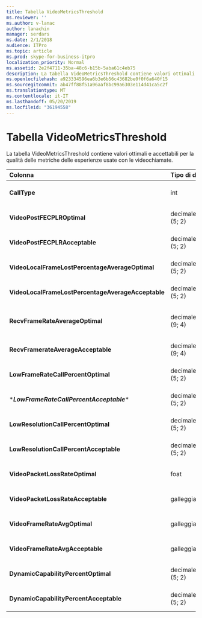 ```yaml
---
title: Tabella VideoMetricsThreshold
ms.reviewer: ''
ms.author: v-lanac
author: lanachin
manager: serdars
ms.date: 2/1/2018
audience: ITPro
ms.topic: article
ms.prod: skype-for-business-itpro
localization_priority: Normal
ms.assetid: 2e2f4711-35ba-48c6-b15b-5aba61c4eb75
description: La tabella VideoMetricsThreshold contiene valori ottimali e accettabili per la qualità delle metriche delle esperienze usate con le videochiamate.
ms.openlocfilehash: a923334596ea6b3e6b56c43682be0f0f6a640f15
ms.sourcegitcommit: ab47ff88f51a96aaf8bc99a6303e114d41ca5c2f
ms.translationtype: MT
ms.contentlocale: it-IT
ms.lasthandoff: 05/20/2019
ms.locfileid: "36194558"
---
```

# <a name="videometricsthreshold-table"></a>Tabella VideoMetricsThreshold
 
La tabella VideoMetricsThreshold contiene valori ottimali e accettabili per la qualità delle metriche delle esperienze usate con le videochiamate.
  

| **Colonna**                                               | **Tipo di dati**       | **Chiave/indice**  | **Dettagli**                          |
|:---------------------------------------------------------|:--------------------|:---------------|:-------------------------------------|
| **CallType** <br/>                                       | int  <br/>          | Principale  <br/> | Tipo di chiamata inserita.  <br/> |
| **VideoPostFECPLROptimal** <br/>                         | decimale (5; 2)  <br/> |                | Il valore predefinito è 0,05.  <br/>    |
| **VideoPostFECPLRAcceptable** <br/>                      | decimale (5; 2)  <br/> |                | Il valore predefinito è 0,10.  <br/>    |
| **VideoLocalFrameLostPercentageAverageOptimal** <br/>    | decimale (5; 2)  <br/> |                | Il valore predefinito è 5,0.  <br/>     |
| **VideoLocalFrameLostPercentageAverageAcceptable** <br/> | decimale (5; 2)  <br/> |                | Il valore predefinito è 10,0.  <br/>    |
| **RecvFrameRateAverageOptimal** <br/>                    | decimale (9; 4)  <br/> |                | Il valore predefinito è 12,0000.  <br/> |
| **RecvFramerateAverageAcceptable** <br/>                 | decimale (9; 4)  <br/> |                | Il valore predefinito è 7,0000.  <br/>  |
| **LowFrameRateCallPercentOptimal** <br/>                 | decimale (5; 2)  <br/> |                | Il valore predefinito è 5,0.  <br/>     |
| \****LowFrameRateCallPercentAcceptable***\* <br/>        | decimale (5; 2)  <br/> |                | Il valore predefinito è 10.0/  <br/>    |
| **LowResolutionCallPercentOptimal** <br/>                | decimale (5; 2)  <br/> |                | Il valore predefinito è 5,0.  <br/>     |
| **LowResolutionCallPercentAcceptable** <br/>             | decimale (5; 2)  <br/> |                | Il valore predefinito è 10,0.  <br/>    |
| **VideoPacketLossRateOptimal** <br/>                     | foat  <br/>         |                | Il valore predefinito è 0,05.  <br/>    |
| **VideoPacketLossRateAcceptable** <br/>                  | galleggiante  <br/>        |                | Il valore predefinito è 0,10.  <br/>    |
| **VideoFrameRateAvgOptimal** <br/>                       | galleggiante  <br/>        |                | Il valore predefinito è 12.  <br/>      |
| **VideoFrameRateAvgAcceptable** <br/>                    | galleggiante  <br/>        |                | Il valore predefinito è 7.  <br/>       |
| **DynamicCapabilityPercentOptimal** <br/>                | decimale (5; 2)  <br/> |                | Il valore predefinito è 5,00.  <br/>    |
| **DynamicCapabilityPercentAcceptable** <br/>             | decimale (5; 2)  <br/> |                | Il valore predefinito è 10,00.  <br/>   |

